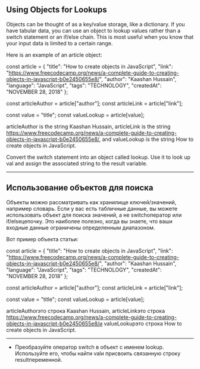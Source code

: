 ## Using Objects for Lookups

Objects can be thought of as a key/value storage, like a dictionary. If you have tabular data, you can use an object to lookup values rather than a switch statement or an if/else chain. This is most useful when you know that your input data is limited to a certain range.

Here is an example of an article object:

const article = {
"title": "How to create objects in JavaScript",
"link": "https://www.freecodecamp.org/news/a-complete-guide-to-creating-objects-in-javascript-b0e2450655e8/",
"author": "Kaashan Hussain",
"language": "JavaScript",
"tags": "TECHNOLOGY",
"createdAt": "NOVEMBER 28, 2018"
};

const articleAuthor = article["author"];
const articleLink = article["link"];

const value = "title";
const valueLookup = article[value];

articleAuthor is the string Kaashan Hussain, articleLink is the string https://www.freecodecamp.org/news/a-complete-guide-to-creating-objects-in-javascript-b0e2450655e8/, and valueLookup is the string How to create objects in JavaScript.

Convert the switch statement into an object called lookup. Use it to look up val and assign the associated string to the result variable.

<hr>


## Использование объектов для поиска

Объекты можно рассматривать как хранилище ключей/значений, например словарь. Если у вас есть табличные данные, вы можете использовать объект для поиска значений, а не switchоператор или if/elseцепочку. Это наиболее полезно, когда вы знаете, что ваши входные данные ограничены определенным диапазоном.

Вот пример объекта статьи:

const article = {
"title": "How to create objects in JavaScript",
"link": "https://www.freecodecamp.org/news/a-complete-guide-to-creating-objects-in-javascript-b0e2450655e8/",
"author": "Kaashan Hussain",
"language": "JavaScript",
"tags": "TECHNOLOGY",
"createdAt": "NOVEMBER 28, 2018"
};

const articleAuthor = article["author"];
const articleLink = article["link"];

const value = "title";
const valueLookup = article[value];

articleAuthorэто строка Kaashan Hussain, articleLinkэто строка https://www.freecodecamp.org/news/a-complete-guide-to-creating-objects-in-javascript-b0e2450655e8/и valueLookupэто строка How to create objects in JavaScript.

<hr>

+ Преобразуйте оператор switch в объект с именем lookup. Используйте его, чтобы найти valи присвоить связанную строку resultпеременной.



